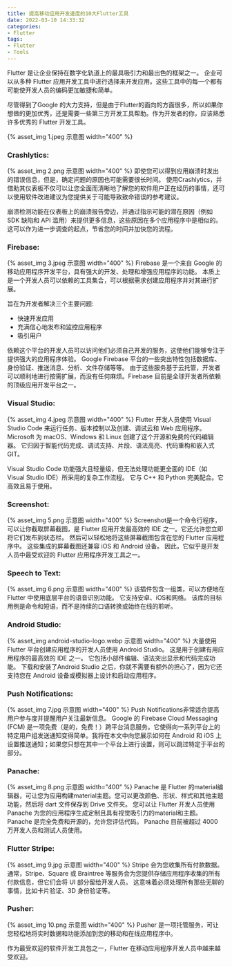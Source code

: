 ```yaml
---
title: 提高移动应用开发速度的10大Flutter工具
date: 2022-03-10 14:33:32
categories:
- Flutter
tags:
- Flutter
- Tools
---
```

Flutter 是让企业保持在数字化轨道上的最具吸引力和最出色的框架之一。
企业可以从多种 Flutter 应用开发工具中进行选择来开发应用。这些工具中的每一个都有可能使开发人员的编码更加敏捷和简单。

<!--more-->

尽管得到了Google 的大力支持，但是由于Flutter的面向的方面很多，所以如果你想做的更加优秀，还是需要一些第三方开发工具帮助。作为开发者的你，应该熟悉许多优秀的 Flutter 开发工具。

{% asset_img 1.jpeg 示意图 width="400" %}

### Crashlytics:
{% asset_img 2.png 示意图 width="400" %}
即使您可以得到应用崩溃时发出的错误信息，但是，确定问题的原因也可能需要很长时间。 
使用Crashlytics，并借助其仪表板不仅可以让您全面而清晰地了解您的软件用户正在经历的事情，还可以使用软件改进建议为您提供关于可能导致致命错误的参考建议。

崩溃检测功能在仪表板上的崩溃报告旁边，并通过指示可能的潜在原因（例如 SDK 缺陷和 API 滥用）来提供更多信息，这些原因在多个应用程序中是相似的。这可以作为进一步调查的起点，节省您的时间并加快您的流程。

### Firebase:
{% asset_img 3.jpeg 示意图 width="400" %}
Firebase 是一个来自 Google 的移动应用程序开发平台，具有强大的开发、处理和增强应用程序的功能。
本质上是一个开发人员可以依赖的工具集合，可以根据需求创建应用程序并对其进行扩展。 

旨在为开发者解决三个主要问题: 

* 快速开发应用 
* 充满信心地发布和监控应用程序 
* 吸引用户 

依赖这个平台的开发人员可以访问他们必须自己开发的服务，这使他们能够专注于提供强大的应用程序体验。 
Google Firebase 平台的一些突出特性包括数据库、身份验证、推送消息、分析、文件存储等等。 
由于这些服务基于云托管，开发者可以顺利地进行按需扩展，而没有任何麻烦。Firebase 目前是全球开发者所依赖的顶级应用开发平台之一。

### Visual Studio:
{% asset_img 4.jpeg 示意图 width="400" %}
Flutter 开发人员使用 Visual Studio Code 来运行任务、版本控制以及创建、调试云和 Web 应用程序。 
Microsoft 为 macOS、Windows 和 Linux 创建了这个开源和免费的代码编辑器。
它归因于智能代码完成、调试支持、片段、语法高亮、代码重构和嵌入式 GIT。

Visual Studio Code 功能强大且轻量级，但无法处理功能更全面的 IDE（如 Visual Studio IDE）所采用的复杂工作流程。
它与 C++ 和 Python 完美配合。它高效且易于使用。

### Screenshot:
{% asset_img 5.png 示意图 width="400" %}
Screenshot是一个命令行程序，可以让你截取屏幕截图，是 Flutter 应用开发最高效的 IDE 之一。它还允许您立即将它们发布到状态栏。
然后可以轻松地将这些屏幕截图包含在您的 Flutter 应用程序中。
这些集成的屏幕截图还兼容 iOS 和 Android 设备。
因此，它似乎是开发人员中最受欢迎的 Flutter 应用程序开发工具之一。

### Speech to Text:
{% asset_img 6.png 示意图 width="400" %}
该插件包含一组类，可以方便地在 Flutter 中使用底层平台的语音识别功能。
它支持安卓、iOS和网络。
该库的目标用例是命令和短语，而不是持续的口语转换或始终在线的聆听。

### Android Studio:
{% asset_img android-studio-logo.webp 示意图 width="400" %}
大量使用 Flutter 平台创建应用程序的开发人员使用 Android Studio。
这是用于创建有用应用程序的最高效的 IDE 之一。
它包括小部件编辑、语法突出显示和代码完成功能。
下载和安装了Android Studio 之后，你就不需要有额外的担心了，因为它还支持您在 Android 设备或模拟器上设计和启动应用程序。

### Push Notifications:
{% asset_img 7.jpg 示意图 width="400" %}
Push Notifications非常适合提高用户参与度并提醒用户关注最新信息。 Google 的 Firebase Cloud Messaging (FCM) 是一项免费（是的，免费！）跨平台消息服务。它使得向一系列平台上的特定用户组发送通知变得简单。我将在本文中向您展示如何在 Android 和 iOS 上设置推送通知；如果您只想在其中一个平台上进行设置，则可以跳过特定于平台的部分。

### Panache:
{% asset_img 8.png 示意图 width="400" %}
Panache 是 Fl​​utter 的material编辑器，可让您为应用构建material主题。您可以更改颜色、形状、样式和其他主题功能，然后将 dart 文件保存到 Drive 文件夹。
您可以让 Flutter 开发人员使用 Panache 为您的应用程序生成定制且具有视觉吸引力的material和主题。 
Panache 是完全免费和开源的，允许您评估代码。 
Panache 目前被超过 4000 万开发人员和测试人员使用。

### Flutter Stripe:
{% asset_img 9.jpg 示意图 width="400" %}
Stripe 会为您收集所有付款数据。
通常，Stripe、Square 或 Braintree 等服务会为您提供存储应用程序收集的所有付款信息，但它们会将 UI 部分留给开发人员。
这意味着必须处理所有那些无聊的事情，比如卡片验证、3D 身份验证等。

### Pusher:
{% asset_img 10.png 示意图 width="400" %}
Pusher 是一项托管服务，可让您轻松地将实时数据和功能添加到您的移动和在线应用程序中。

作为最受欢迎的软件开发工具包之一，Flutter 在移动应用程序开发人员中越来越受欢迎。